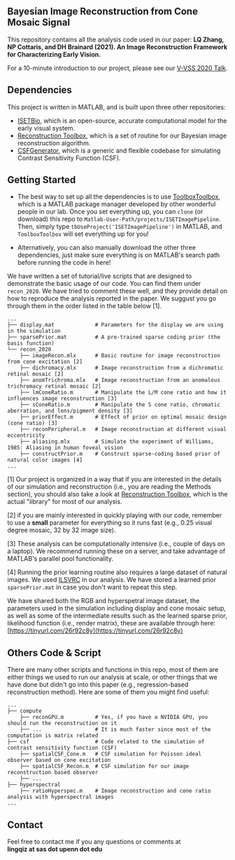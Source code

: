 ## Bayesian Image Reconstruction from Cone Mosaic Signal
This repository contains all the analysis code used in our paper: **LQ Zhang, NP Cottaris, and DH Brainard (2021). An Image Reconstruction Framework for Characterizing Early Vision.** 

For a 10-minute introduction to our project, please see our [V-VSS 2020 Talk](https://youtu.be/d5qI0FNCAv4).  

## Dependencies
This project is written in MATLAB, and is built upon three other repositories: 
- [ISETBio](https://github.com/isetbio/isetbio/wiki), which is an open-source, accurate computational model for the early visual system.
- [Reconstruction Toolbox](https://github.com/isetbio/ISETPipelineToolbox), which is a set of routine for our Bayesian image reconstruction algorithm.
- [CSFGenerator](https://github.com/isetbio/ISETBioCSFGenerator), which is a generic and flexible codebase for simulating Contrast Sensitivity Function (CSF).

## Getting Started
- The best way to set up all the dependencies is to use [ToolboxToolbox](https://github.com/ToolboxHub/ToolboxToolbox), which is a MATLAB package manager developed by other wonderful people in our lab. Once you set everything up, you can `clone` (or download) this repo to `Matlab-User-Path/projects/ISETImagePipeline`. Then, simply type `tbUseProject('ISETImagePipeline')` in MATLAB, and `ToolboxToolbox` will set everything up for you!

- Alternatively, you can also manually download the other three dependencies, just make sure everything is on MATLAB's search path before running the code in here!

We have written a set of tutorial/live scripts that are designed to demonstrate the basic usage of our code. You can find them under `recon_2020`. We have tried to comment these well, and they provide detail on how to reproduce the analysis reported in the paper. We suggust you go through them in the order listed in the table below \[1\].

```
...
├── display.mat             # Parameters for the display we are using in the simulation
├── sparsePrior.mat         # A pre-trained sparse coding prior (the basis function)
└── recon_2020
    ├── imageRecon.mlx      # Basic routine for image reconstruction from cone excitation [2]
    ├── dichromacy.mlx      # Image reconstruction from a dichromatic retinal mosaic [2]
    ├── anomTrichroma.mlx   # Image reconstruction from an anomalous trichromacy retinal mosaic [2]
    ├── lmConeRatio.m       # Manipulate the L/M cone ratio and how it influences image reconstruction [3]
    ├── sConeRatio.m        # Manipulate the S cone ratio, chromatic aberration, and lens/pigment density [3]
    ├── priorEffect.m       # Effect of prior on optimal mosaic design (cone ratio) [3]
    ├── reconPeripheral.m   # Image reconstruction at different visual eccentricity 
    ├── aliasing.mlx        # Simulate the experiment of Williams, 1985: Aliasing in human foveal vision
    ├── constructPrior.m    # Construct sparse-coding based prior of natural color images [4]
...
```

\[1\] Our project is organized in a way that if you are interested in the details of our simulation and reconstruction (i.e., you are reading the Methods section), you should also take a look at [Reconstruction Toolbox](https://github.com/isetbio/ISETPipelineToolbox), which is the actual "library" for most of our analysis.  

\[2\] if you are mainly interested in quickly playing with our code, remember to use a **small** parameter for everything so it runs fast (e.g., 0.25 visual degree mosaic, 32 by 32 image size).  

\[3\] These analysis can be computationally intensive (i.e., couple of days on a laptop). We recommend running these on a server, and take advantage of MATLAB's parallel pool functionality. 

\[4\] Running the prior learning routine also requires a large dataset of natural images. We used [ILSVRC](http://www.image-net.org/challenges/LSVRC) in our analysis. We have stored a learned prior `sparsePrior.mat` in case you don't want to repeat this step.  

We have shared both the RGB and hyperspetral image dataset, the parameters used in the simulation including display and cone mosaic setup, as well as some of the intermediate results such as the learned sparse prior, likelihood function (i.e., render matrix), these are available through here: [https://tinyurl.com/26r92c8y](https://tinyurl.com/26r92c8y)  
 

## Others Code & Script
There are many other scripts and functions in this repo, most of them are either things we used to run our analysis at scale, or other things that we have done but didn't go into this paper (e.g., regression-based reconstruction method). Here are some of them you might find useful:

```
...
├── compute
    ├── reconGPU.m          # Yes, if you have a NVIDIA GPU, you should run the reconstruction on it
    ├── ...                 # It is much faster since most of the computation is matrix related
├── csf                     # Code related to the simulation of contrast sensitivity function (CSF)
    ├── spatialCSF_Cone.m   # CSF simulation for Poisson ideal observer based on cone excitation 
    ├── spatialCSF_Recon.m  # CSF simulation for our image reconstruction based observer
    ├── ...
├── hyperspectral
    ├── ratioHyperspec.m    # Image reconstruction and cone ratio analysis with hyperspectral images
...
```

## Contact
Feel free to contact me if you any questions or comments at   
**lingqiz at sas dot upenn dot edu**
